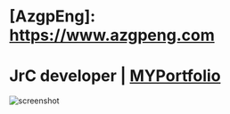 # [AzgpEng]: https://www.azgpeng.com
# JrC developer | [MYPortfolio](https://azgpeng.com/jrc/)
![screenshot](https://imagizer.imageshack.com/img923/7895/5cSqLO.png)

